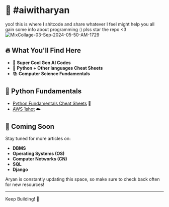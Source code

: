 # 🤖 #aiwitharyan

yoo! this is where I shitcode and share whatever I feel might help you all gain some info about programming :)
plss star the repo <3
![MixCollage-03-Sep-2024-05-50-AM-1729](https://github.com/user-attachments/assets/659f2978-55af-463a-afa3-8967c08a3dfe)

## 🔥 What You'll Find Here

- 🌟 **Super Cool Gen AI Codes**
- 🐍 **Python + Other languages Cheat Sheets**
- 📚 **Computer Science Fundamentals**
  
## 🐍 Python Fundamentals
- [Python Fundamentals Cheat Sheets](https://github.com/ARYANK-08/aiwitharyan/tree/main/python%20fundamentals) 🐍
- [AWS 1shot](https://github.com/ARYANK-08/aiwitharyan/blob/main/AWS/README.md) ☁️

## 🚀 Coming Soon

Stay tuned for more articles on:

- **DBMS**
- **Operating Systems (OS)**
- **Computer Networks (CN)**
- **SQL**
- **Django**


Aryan is constantly updating this space, so make sure to check back often for new resources!

---

Keep Building! 🚀
